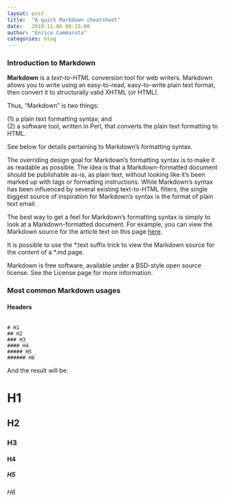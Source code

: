 ```yaml
---
layout: post
title:  "A quick Markdown cheatsheet"
date:   2018-11-06 00:15:00
author:	"Enrico Cammarota"
categories: blog
---
```


<h3>Introduction to Markdown</h3>

**Markdown** is a *text-to-HTML* conversion tool for web writers. Markdown allows you to write using an easy-to-read, easy-to-write 
plain text format, then convert it to structurally valid XHTML (or HTML).

Thus, “Markdown” is two things: 

(1) a plain text formatting syntax; and <br>
(2) a software tool, written in Perl, that converts the plain text formatting to HTML. <br>
 
See below for details pertaining to Markdown’s formatting syntax.

The overriding design goal for Markdown’s formatting syntax is to make it as readable as possible. The idea is that a 
Markdown-formatted document should be publishable as-is, as plain text, without looking like it’s been marked up with tags 
or formatting instructions. While Markdown’s syntax has been influenced by several existing text-to-HTML filters, the 
single biggest source of inspiration for Markdown’s syntax is the format of plain text email.

The best way to get a feel for Markdown’s formatting syntax is simply to look at a Markdown-formatted document. 
For example, you can view the Markdown source for the article text on this page [here](http://daringfireball.net/projects/markdown/index.text). 


It is possible to use the *.text suffix trick to view the Markdown source for the content of a *.md page.

Markdown is free software, available under a BSD-style open source license. See the License page for more information.

<h3>Most common Markdown usages</h3>

<h4>Headers</h4>

<code>
# H1
## H2
### H3
#### H4
##### H5
###### H6
</code>

And the result will be:

# H1
## H2
### H3
#### H4
##### H5
###### H6